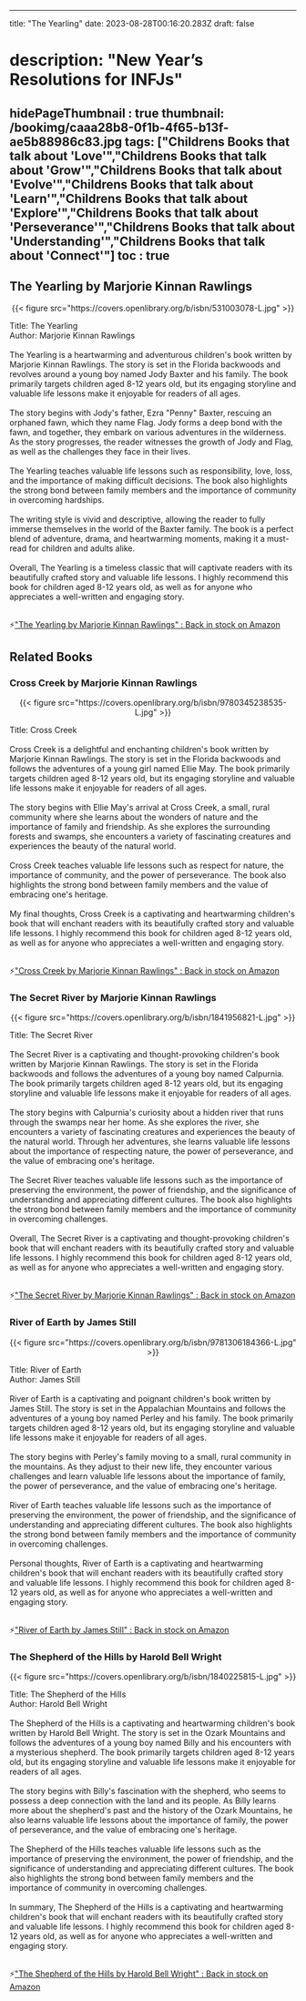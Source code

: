 
---
title: "The Yearling"
date: 2023-08-28T00:16:20.283Z
draft: false
# description: "New Year’s Resolutions for INFJs"
hidePageThumbnail : true
thumbnail: /bookimg/caaa28b8-0f1b-4f65-b13f-ae5b88986c83.jpg
tags: ["Childrens Books that talk about 'Love'","Childrens Books that talk about 'Grow'","Childrens Books that talk about 'Evolve'","Childrens Books that talk about 'Learn'","Childrens Books that talk about 'Explore'","Childrens Books that talk about 'Perseverance'","Childrens Books that talk about 'Understanding'","Childrens Books that talk about 'Connect'"]
toc : true
---
## The Yearling by Marjorie Kinnan Rawlings

<center>
{{< figure src="https://covers.openlibrary.org/b/isbn/531003078-L.jpg" >}}
</center>

Title: The Yearling</br>
Author: Marjorie Kinnan Rawlings</br></br>
The Yearling is a heartwarming and adventurous children's book written by Marjorie Kinnan Rawlings. The story is set in the Florida backwoods and revolves around a young boy named Jody Baxter and his family. The book primarily targets children aged 8-12 years old, but its engaging storyline and valuable life lessons make it enjoyable for readers of all ages.</br></br>
The story begins with Jody's father, Ezra "Penny" Baxter, rescuing an orphaned fawn, which they name Flag. Jody forms a deep bond with the fawn, and together, they embark on various adventures in the wilderness. As the story progresses, the reader witnesses the growth of Jody and Flag, as well as the challenges they face in their lives.</br></br>
The Yearling teaches valuable life lessons such as responsibility, love, loss, and the importance of making difficult decisions. The book also highlights the strong bond between family members and the importance of community in overcoming hardships.</br></br>
The writing style is vivid and descriptive, allowing the reader to fully immerse themselves in the world of the Baxter family. The book is a perfect blend of adventure, drama, and heartwarming moments, making it a must-read for children and adults alike.</br></br>
Overall, The Yearling is a timeless classic that will captivate readers with its beautifully crafted story and valuable life lessons. I highly recommend this book for children aged 8-12 years old, as well as for anyone who appreciates a well-written and engaging story.</br></br>

<p>⚡<a id="aflink" href="https://www.amazon.com/gp/search?ie=UTF8&tag=klayu00-20&linkCode=ur2&linkId=6639bed89a8ad8dd2705e40644eb43d3&camp=1789&creative=9325&index=books&keywords=The Yearling by Marjorie Kinnan Rawlings" class="one" target="_blank" title='"The Yearling by Marjorie Kinnan Rawlings" : Back in stock on Amazon'>"The Yearling by Marjorie Kinnan Rawlings" : Back in stock on Amazon</a></p>

## Related Books
### Cross Creek by Marjorie Kinnan Rawlings
<center>
{{< figure src="https://covers.openlibrary.org/b/isbn/9780345238535-L.jpg" >}}
</center>

Title: Cross Creek</br></br>
Cross Creek is a delightful and enchanting children's book written by Marjorie Kinnan Rawlings. The story is set in the Florida backwoods and follows the adventures of a young girl named Ellie May. The book primarily targets children aged 8-12 years old, but its engaging storyline and valuable life lessons make it enjoyable for readers of all ages.</br></br>
The story begins with Ellie May's arrival at Cross Creek, a small, rural community where she learns about the wonders of nature and the importance of family and friendship. As she explores the surrounding forests and swamps, she encounters a variety of fascinating creatures and experiences the beauty of the natural world.</br></br>
Cross Creek teaches valuable life lessons such as respect for nature, the importance of community, and the power of perseverance. The book also highlights the strong bond between family members and the value of embracing one's heritage.</br></br>
My final thoughts, Cross Creek is a captivating and heartwarming children's book that will enchant readers with its beautifully crafted story and valuable life lessons. I highly recommend this book for children aged 8-12 years old, as well as for anyone who appreciates a well-written and engaging story.</br></br>

<p>⚡<a id="aflink" href="https://www.amazon.com/gp/search?ie=UTF8&tag=klayu00-20&linkCode=ur2&linkId=6639bed89a8ad8dd2705e40644eb43d3&camp=1789&creative=9325&index=books&keywords=Cross Creek by Marjorie Kinnan Rawlings" class="one" target="_blank" title='"Cross Creek by Marjorie Kinnan Rawlings" : Back in stock on Amazon'>"Cross Creek by Marjorie Kinnan Rawlings" : Back in stock on Amazon</a></p>

### The Secret River by Marjorie Kinnan Rawlings
<center>
{{< figure src="https://covers.openlibrary.org/b/isbn/1841956821-L.jpg" >}}
</center>

Title: The Secret River</br></br>
The Secret River is a captivating and thought-provoking children's book written by Marjorie Kinnan Rawlings. The story is set in the Florida backwoods and follows the adventures of a young boy named Calpurnia. The book primarily targets children aged 8-12 years old, but its engaging storyline and valuable life lessons make it enjoyable for readers of all ages.</br></br>
The story begins with Calpurnia's curiosity about a hidden river that runs through the swamps near her home. As she explores the river, she encounters a variety of fascinating creatures and experiences the beauty of the natural world. Through her adventures, she learns valuable life lessons about the importance of respecting nature, the power of perseverance, and the value of embracing one's heritage.</br></br>
The Secret River teaches valuable life lessons such as the importance of preserving the environment, the power of friendship, and the significance of understanding and appreciating different cultures. The book also highlights the strong bond between family members and the importance of community in overcoming challenges.</br></br>
Overall, The Secret River is a captivating and thought-provoking children's book that will enchant readers with its beautifully crafted story and valuable life lessons. I highly recommend this book for children aged 8-12 years old, as well as for anyone who appreciates a well-written and engaging story.</br></br>

<p>⚡<a id="aflink" href="https://www.amazon.com/gp/search?ie=UTF8&tag=klayu00-20&linkCode=ur2&linkId=6639bed89a8ad8dd2705e40644eb43d3&camp=1789&creative=9325&index=books&keywords=The Secret River by Marjorie Kinnan Rawlings" class="one" target="_blank" title='"The Secret River by Marjorie Kinnan Rawlings" : Back in stock on Amazon'>"The Secret River by Marjorie Kinnan Rawlings" : Back in stock on Amazon</a></p>

### River of Earth by James Still
<center>
{{< figure src="https://covers.openlibrary.org/b/isbn/9781306184366-L.jpg" >}}
</center>

Title: River of Earth</br>
Author: James Still</br></br>
River of Earth is a captivating and poignant children's book written by James Still. The story is set in the Appalachian Mountains and follows the adventures of a young boy named Perley and his family. The book primarily targets children aged 8-12 years old, but its engaging storyline and valuable life lessons make it enjoyable for readers of all ages.</br></br>
The story begins with Perley's family moving to a small, rural community in the mountains. As they adjust to their new life, they encounter various challenges and learn valuable life lessons about the importance of family, the power of perseverance, and the value of embracing one's heritage.</br></br>
River of Earth teaches valuable life lessons such as the importance of preserving the environment, the power of friendship, and the significance of understanding and appreciating different cultures. The book also highlights the strong bond between family members and the importance of community in overcoming challenges.</br></br>
Personal thoughts, River of Earth is a captivating and heartwarming children's book that will enchant readers with its beautifully crafted story and valuable life lessons. I highly recommend this book for children aged 8-12 years old, as well as for anyone who appreciates a well-written and engaging story.</br></br>

<p>⚡<a id="aflink" href="https://www.amazon.com/gp/search?ie=UTF8&tag=klayu00-20&linkCode=ur2&linkId=6639bed89a8ad8dd2705e40644eb43d3&camp=1789&creative=9325&index=books&keywords=River of Earth by James Still" class="one" target="_blank" title='"River of Earth by James Still" : Back in stock on Amazon'>"River of Earth by James Still" : Back in stock on Amazon</a></p>

### The Shepherd of the Hills by Harold Bell Wright
<center>
{{< figure src="https://covers.openlibrary.org/b/isbn/1840225815-L.jpg" >}}
</center>

Title: The Shepherd of the Hills</br>
Author: Harold Bell Wright</br></br>
The Shepherd of the Hills is a captivating and heartwarming children's book written by Harold Bell Wright. The story is set in the Ozark Mountains and follows the adventures of a young boy named Billy and his encounters with a mysterious shepherd. The book primarily targets children aged 8-12 years old, but its engaging storyline and valuable life lessons make it enjoyable for readers of all ages.</br></br>
The story begins with Billy's fascination with the shepherd, who seems to possess a deep connection with the land and its people. As Billy learns more about the shepherd's past and the history of the Ozark Mountains, he also learns valuable life lessons about the importance of family, the power of perseverance, and the value of embracing one's heritage.</br></br>
The Shepherd of the Hills teaches valuable life lessons such as the importance of preserving the environment, the power of friendship, and the significance of understanding and appreciating different cultures. The book also highlights the strong bond between family members and the importance of community in overcoming challenges.</br></br>
In summary, The Shepherd of the Hills is a captivating and heartwarming children's book that will enchant readers with its beautifully crafted story and valuable life lessons. I highly recommend this book for children aged 8-12 years old, as well as for anyone who appreciates a well-written and engaging story.</br></br>

<p>⚡<a id="aflink" href="https://www.amazon.com/gp/search?ie=UTF8&tag=klayu00-20&linkCode=ur2&linkId=6639bed89a8ad8dd2705e40644eb43d3&camp=1789&creative=9325&index=books&keywords=The Shepherd of the Hills by Harold Bell Wright" class="one" target="_blank" title='"The Shepherd of the Hills by Harold Bell Wright" : Back in stock on Amazon'>"The Shepherd of the Hills by Harold Bell Wright" : Back in stock on Amazon</a></p>
